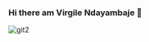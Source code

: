 ### Hi there am Virgile Ndayambaje 👋
 ![ git2](https://github.com/Virgile1k/Virgile1k/assets/97120342/29fdf4bf-17ab-48d5-a657-f424ae4499a8)


<!--
**Virgile1k/Virgile1k** is a ✨ _special_ ✨ repository because its `README.md` (this file) appears on your GitHub profile.

Here are some ideas to get you started:

- 🔭 I’m currently working on ...
- 🌱 I’m currently learning ...
- 👯 I’m looking to collaborate on ...
- 🤔 I’m looking for help with ...
- 💬 Ask me about ...
- 📫 How to reach me: ...
- 😄 Pronouns: he
- ⚡ Fun fact: ...
-->
